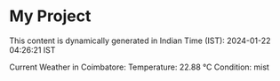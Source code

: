 # My Project

This content is dynamically generated in Indian Time (IST): 2024-01-22 04:26:21 IST


Current Weather in Coimbatore:
Temperature: 22.88 °C
Condition: mist
